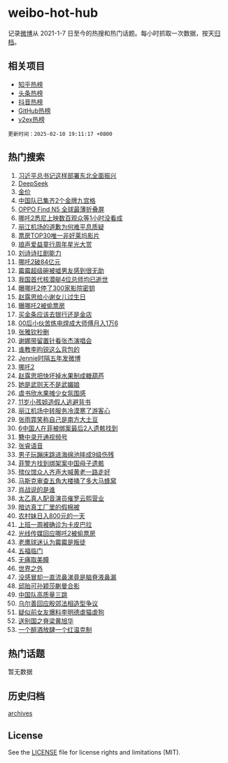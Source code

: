 # weibo-hot-hub

记录[微博](https://www.weibo.com)从 2021-1-7 日至今的热搜和热门话题。每小时抓取一次数据，按天[归档](archives)。

## 相关项目

- [知乎热榜](https://github.com/lonnyzhang423/zhihu-hot-hub)
- [头条热榜](https://github.com/lonnyzhang423/toutiao-hot-hub)
- [抖音热榜](https://github.com/lonnyzhang423/douyin-hot-hub)
- [GitHub热榜](https://github.com/lonnyzhang423/github-hot-hub)
- [v2ex热榜](https://github.com/lonnyzhang423/v2ex-hot-hub)


`更新时间：2025-02-10 19:11:17 +0800`

## 热门搜索

1. [习近平总书记这样部署东北全面振兴](https://m.weibo.cn/search?containerid=100103type%3D1%26t%3D10%26q%3D%23%E4%B9%A0%E8%BF%91%E5%B9%B3%E6%80%BB%E4%B9%A6%E8%AE%B0%E8%BF%99%E6%A0%B7%E9%83%A8%E7%BD%B2%E4%B8%9C%E5%8C%97%E5%85%A8%E9%9D%A2%E6%8C%AF%E5%85%B4%23&stream_entry_id=51&isnewpage=1&extparam=seat%3D1%26filter_type%3Drealtimehot%26stream_entry_id%3D51%26c_type%3D51%26pos%3D0%26cate%3D10103%26q%3D%2523%25E4%25B9%25A0%25E8%25BF%2591%25E5%25B9%25B3%25E6%2580%25BB%25E4%25B9%25A6%25E8%25AE%25B0%25E8%25BF%2599%25E6%25A0%25B7%25E9%2583%25A8%25E7%25BD%25B2%25E4%25B8%259C%25E5%258C%2597%25E5%2585%25A8%25E9%259D%25A2%25E6%258C%25AF%25E5%2585%25B4%2523%26dgr%3D0%26display_time%3D1739185875%26pre_seqid%3D17391858755520309665211)
1. [DeepSeek](https://m.weibo.cn/search?containerid=100103type%3D1%26t%3D10%26q%3DDeepSeek&stream_entry_id=31&isnewpage=1&extparam=seat%3D1%26lcate%3D5001%26pos%3D0%26q%3DDeepSeek%26dgr%3D0%26filter_type%3Drealtimehot%26c_type%3D31%26flag%3D16%26stream_entry_id%3D31%26cate%3D5001%26realpos%3D1%26band_rank%3D1%26display_time%3D1739185875%26pre_seqid%3D17391858755520309665211)
1. [金价](https://m.weibo.cn/search?containerid=100103type%3D1%26t%3D10%26q%3D%E9%87%91%E4%BB%B7&stream_entry_id=31&isnewpage=1&extparam=seat%3D1%26lcate%3D5001%26pos%3D1%26q%3D%25E9%2587%2591%25E4%25BB%25B7%26dgr%3D0%26filter_type%3Drealtimehot%26c_type%3D31%26flag%3D2%26stream_entry_id%3D31%26cate%3D5001%26realpos%3D2%26band_rank%3D2%26display_time%3D1739185875%26pre_seqid%3D17391858755520309665211)
1. [中国队已集齐2个金牌九宫格](https://m.weibo.cn/search?containerid=100103type%3D1%26t%3D10%26q%3D%23%E4%B8%AD%E5%9B%BD%E9%98%9F%E5%B7%B2%E9%9B%86%E9%BD%902%E4%B8%AA%E9%87%91%E7%89%8C%E4%B9%9D%E5%AE%AB%E6%A0%BC%23&stream_entry_id=31&isnewpage=1&extparam=seat%3D1%26lcate%3D5001%26pos%3D2%26q%3D%2523%25E4%25B8%25AD%25E5%259B%25BD%25E9%2598%259F%25E5%25B7%25B2%25E9%259B%2586%25E9%25BD%25902%25E4%25B8%25AA%25E9%2587%2591%25E7%2589%258C%25E4%25B9%259D%25E5%25AE%25AB%25E6%25A0%25BC%2523%26dgr%3D0%26filter_type%3Drealtimehot%26c_type%3D31%26flag%3D0%26stream_entry_id%3D31%26cate%3D5001%26realpos%3D3%26band_rank%3D3%26display_time%3D1739185875%26pre_seqid%3D17391858755520309665211)
1. [OPPO Find N5 全球最薄折叠屏](https://m.weibo.cn/search?containerid=100103type%3D1%26t%3D10%26q%3D%23OPPO+Find+N5+%E5%85%A8%E7%90%83%E6%9C%80%E8%96%84%E6%8A%98%E5%8F%A0%E5%B1%8F%23&stream_entry_id=31&isnewpage=1&extparam=seat%3D1%26topic_ad%3D1%26lcate%3D5001%26pos%3D3%26q%3D%2523OPPO%2520Find%2520N5%2520%25E5%2585%25A8%25E7%2590%2583%25E6%259C%2580%25E8%2596%2584%25E6%258A%2598%25E5%258F%25A0%25E5%25B1%258F%2523%26dgr%3D0%26filter_type%3Drealtimehot%26c_type%3D31%26band_rank%3D4%26stream_entry_id%3D31%26cate%3D5001%26adid%3D275668%26is_ad_pos%3D1%26display_time%3D1739185875%26pre_seqid%3D17391858755520309665211)
1. [哪吒2悉尼上映数百观众等1小时没看成](https://m.weibo.cn/search?containerid=100103type%3D1%26t%3D10%26q%3D%23%E5%93%AA%E5%90%922%E6%82%89%E5%B0%BC%E4%B8%8A%E6%98%A0%E6%95%B0%E7%99%BE%E8%A7%82%E4%BC%97%E7%AD%891%E5%B0%8F%E6%97%B6%E6%B2%A1%E7%9C%8B%E6%88%90%23&stream_entry_id=31&isnewpage=1&extparam=seat%3D1%26lcate%3D5001%26pos%3D4%26q%3D%2523%25E5%2593%25AA%25E5%2590%25922%25E6%2582%2589%25E5%25B0%25BC%25E4%25B8%258A%25E6%2598%25A0%25E6%2595%25B0%25E7%2599%25BE%25E8%25A7%2582%25E4%25BC%2597%25E7%25AD%25891%25E5%25B0%258F%25E6%2597%25B6%25E6%25B2%25A1%25E7%259C%258B%25E6%2588%2590%2523%26dgr%3D0%26filter_type%3Drealtimehot%26c_type%3D31%26flag%3D1%26stream_entry_id%3D31%26cate%3D5001%26realpos%3D4%26band_rank%3D4%26display_time%3D1739185875%26pre_seqid%3D17391858755520309665211)
1. [丽江机场的道歉为何难平息质疑](https://m.weibo.cn/search?containerid=100103type%3D1%26t%3D10%26q%3D%23%E4%B8%BD%E6%B1%9F%E6%9C%BA%E5%9C%BA%E7%9A%84%E9%81%93%E6%AD%89%E4%B8%BA%E4%BD%95%E9%9A%BE%E5%B9%B3%E6%81%AF%E8%B4%A8%E7%96%91%23&stream_entry_id=31&isnewpage=1&extparam=seat%3D1%26lcate%3D5001%26pos%3D5%26q%3D%2523%25E4%25B8%25BD%25E6%25B1%259F%25E6%259C%25BA%25E5%259C%25BA%25E7%259A%2584%25E9%2581%2593%25E6%25AD%2589%25E4%25B8%25BA%25E4%25BD%2595%25E9%259A%25BE%25E5%25B9%25B3%25E6%2581%25AF%25E8%25B4%25A8%25E7%2596%2591%2523%26dgr%3D0%26filter_type%3Drealtimehot%26c_type%3D31%26flag%3D0%26stream_entry_id%3D31%26cate%3D5001%26realpos%3D5%26band_rank%3D5%26display_time%3D1739185875%26pre_seqid%3D17391858755520309665211)
1. [票房TOP30唯一非好莱坞影片](https://m.weibo.cn/search?containerid=100103type%3D1%26t%3D10%26q%3D%23%E7%A5%A8%E6%88%BFTOP30%E5%94%AF%E4%B8%80%E9%9D%9E%E5%A5%BD%E8%8E%B1%E5%9D%9E%E5%BD%B1%E7%89%87%23&stream_entry_id=31&isnewpage=1&extparam=seat%3D1%26lcate%3D5001%26pos%3D6%26q%3D%2523%25E7%25A5%25A8%25E6%2588%25BFTOP30%25E5%2594%25AF%25E4%25B8%2580%25E9%259D%259E%25E5%25A5%25BD%25E8%258E%25B1%25E5%259D%259E%25E5%25BD%25B1%25E7%2589%2587%2523%26dgr%3D0%26filter_type%3Drealtimehot%26c_type%3D31%26flag%3D0%26stream_entry_id%3D31%26cate%3D5001%26realpos%3D6%26band_rank%3D6%26display_time%3D1739185875%26pre_seqid%3D17391858755520309665211)
1. [琅声爱益童行周年星光大赏](https://m.weibo.cn/search?containerid=100103type%3D1%26t%3D10%26q%3D%23%E7%90%85%E5%A3%B0%E7%88%B1%E7%9B%8A%E7%AB%A5%E8%A1%8C%E5%91%A8%E5%B9%B4%E6%98%9F%E5%85%89%E5%A4%A7%E8%B5%8F%23&stream_entry_id=31&isnewpage=1&extparam=seat%3D1%26topic_ad%3D6%26lcate%3D5001%26pos%3D7%26q%3D%2523%25E7%2590%2585%25E5%25A3%25B0%25E7%2588%25B1%25E7%259B%258A%25E7%25AB%25A5%25E8%25A1%258C%25E5%2591%25A8%25E5%25B9%25B4%25E6%2598%259F%25E5%2585%2589%25E5%25A4%25A7%25E8%25B5%258F%2523%26dgr%3D0%26filter_type%3Drealtimehot%26c_type%3D31%26band_rank%3D7%26stream_entry_id%3D31%26cate%3D5001%26adid%3D275711%26is_ad_pos%3D1%26display_time%3D1739185875%26pre_seqid%3D17391858755520309665211)
1. [刘诗诗扛剧能力](https://m.weibo.cn/search?containerid=100103type%3D1%26t%3D10%26q%3D%E5%88%98%E8%AF%97%E8%AF%97%E6%89%9B%E5%89%A7%E8%83%BD%E5%8A%9B&stream_entry_id=31&isnewpage=1&extparam=seat%3D1%26lcate%3D5001%26pos%3D8%26q%3D%25E5%2588%2598%25E8%25AF%2597%25E8%25AF%2597%25E6%2589%259B%25E5%2589%25A7%25E8%2583%25BD%25E5%258A%259B%26dgr%3D0%26filter_type%3Drealtimehot%26c_type%3D31%26flag%3D1%26stream_entry_id%3D31%26cate%3D5001%26realpos%3D7%26band_rank%3D7%26display_time%3D1739185875%26pre_seqid%3D17391858755520309665211)
1. [哪吒2破84亿元](https://m.weibo.cn/search?containerid=100103type%3D1%26t%3D10%26q%3D%23%E5%93%AA%E5%90%922%E7%A0%B484%E4%BA%BF%E5%85%83%23&stream_entry_id=31&isnewpage=1&extparam=seat%3D1%26lcate%3D5001%26pos%3D9%26q%3D%2523%25E5%2593%25AA%25E5%2590%25922%25E7%25A0%25B484%25E4%25BA%25BF%25E5%2585%2583%2523%26dgr%3D0%26filter_type%3Drealtimehot%26c_type%3D31%26flag%3D0%26stream_entry_id%3D31%26cate%3D5001%26realpos%3D8%26band_rank%3D8%26display_time%3D1739185875%26pre_seqid%3D17391858755520309665211)
1. [霉霉超级碗被嘘男友感到很无助](https://m.weibo.cn/search?containerid=100103type%3D1%26t%3D10%26q%3D%23%E9%9C%89%E9%9C%89%E8%B6%85%E7%BA%A7%E7%A2%97%E8%A2%AB%E5%98%98%E7%94%B7%E5%8F%8B%E6%84%9F%E5%88%B0%E5%BE%88%E6%97%A0%E5%8A%A9%23&stream_entry_id=31&isnewpage=1&extparam=seat%3D1%26lcate%3D5001%26pos%3D10%26q%3D%2523%25E9%259C%2589%25E9%259C%2589%25E8%25B6%2585%25E7%25BA%25A7%25E7%25A2%2597%25E8%25A2%25AB%25E5%2598%2598%25E7%2594%25B7%25E5%258F%258B%25E6%2584%259F%25E5%2588%25B0%25E5%25BE%2588%25E6%2597%25A0%25E5%258A%25A9%2523%26dgr%3D0%26filter_type%3Drealtimehot%26c_type%3D31%26flag%3D1%26stream_entry_id%3D31%26cate%3D5001%26realpos%3D9%26band_rank%3D9%26display_time%3D1739185875%26pre_seqid%3D17391858755520309665211)
1. [我国首代核潜艇4位总师均已逝世](https://m.weibo.cn/search?containerid=100103type%3D1%26t%3D10%26q%3D%23%E6%88%91%E5%9B%BD%E9%A6%96%E4%BB%A3%E6%A0%B8%E6%BD%9C%E8%89%874%E4%BD%8D%E6%80%BB%E5%B8%88%E5%9D%87%E5%B7%B2%E9%80%9D%E4%B8%96%23&stream_entry_id=31&isnewpage=1&extparam=seat%3D1%26lcate%3D5001%26pos%3D11%26q%3D%2523%25E6%2588%2591%25E5%259B%25BD%25E9%25A6%2596%25E4%25BB%25A3%25E6%25A0%25B8%25E6%25BD%259C%25E8%2589%25874%25E4%25BD%258D%25E6%2580%25BB%25E5%25B8%2588%25E5%259D%2587%25E5%25B7%25B2%25E9%2580%259D%25E4%25B8%2596%2523%26dgr%3D0%26filter_type%3Drealtimehot%26c_type%3D31%26flag%3D1%26stream_entry_id%3D31%26cate%3D5001%26realpos%3D10%26band_rank%3D10%26display_time%3D1739185875%26pre_seqid%3D17391858755520309665211)
1. [曝哪吒2停了300家影院密钥](https://m.weibo.cn/search?containerid=100103type%3D1%26t%3D10%26q%3D%23%E6%9B%9D%E5%93%AA%E5%90%922%E5%81%9C%E4%BA%86300%E5%AE%B6%E5%BD%B1%E9%99%A2%E5%AF%86%E9%92%A5%23&stream_entry_id=31&isnewpage=1&extparam=seat%3D1%26lcate%3D5001%26pos%3D12%26q%3D%2523%25E6%259B%259D%25E5%2593%25AA%25E5%2590%25922%25E5%2581%259C%25E4%25BA%2586300%25E5%25AE%25B6%25E5%25BD%25B1%25E9%2599%25A2%25E5%25AF%2586%25E9%2592%25A5%2523%26dgr%3D0%26filter_type%3Drealtimehot%26c_type%3D31%26flag%3D1%26stream_entry_id%3D31%26cate%3D5001%26realpos%3D11%26band_rank%3D11%26display_time%3D1739185875%26pre_seqid%3D17391858755520309665211)
1. [赵露思给小谢女儿过生日](https://m.weibo.cn/search?containerid=100103type%3D1%26t%3D10%26q%3D%23%E8%B5%B5%E9%9C%B2%E6%80%9D%E7%BB%99%E5%B0%8F%E8%B0%A2%E5%A5%B3%E5%84%BF%E8%BF%87%E7%94%9F%E6%97%A5%23&stream_entry_id=31&isnewpage=1&extparam=seat%3D1%26lcate%3D5001%26pos%3D13%26q%3D%2523%25E8%25B5%25B5%25E9%259C%25B2%25E6%2580%259D%25E7%25BB%2599%25E5%25B0%258F%25E8%25B0%25A2%25E5%25A5%25B3%25E5%2584%25BF%25E8%25BF%2587%25E7%2594%259F%25E6%2597%25A5%2523%26dgr%3D0%26filter_type%3Drealtimehot%26c_type%3D31%26flag%3D1%26stream_entry_id%3D31%26cate%3D5001%26realpos%3D12%26band_rank%3D12%26display_time%3D1739185875%26pre_seqid%3D17391858755520309665211)
1. [曝哪吒2被偷票房](https://m.weibo.cn/search?containerid=100103type%3D1%26t%3D10%26q%3D%23%E6%9B%9D%E5%93%AA%E5%90%922%E8%A2%AB%E5%81%B7%E7%A5%A8%E6%88%BF%23&stream_entry_id=31&isnewpage=1&extparam=seat%3D1%26lcate%3D5001%26pos%3D14%26q%3D%2523%25E6%259B%259D%25E5%2593%25AA%25E5%2590%25922%25E8%25A2%25AB%25E5%2581%25B7%25E7%25A5%25A8%25E6%2588%25BF%2523%26dgr%3D0%26filter_type%3Drealtimehot%26c_type%3D31%26flag%3D2%26stream_entry_id%3D31%26cate%3D5001%26realpos%3D13%26band_rank%3D13%26display_time%3D1739185875%26pre_seqid%3D17391858755520309665211)
1. [买金条应该去银行还是金店](https://m.weibo.cn/search?containerid=100103type%3D1%26t%3D10%26q%3D%23%E4%B9%B0%E9%87%91%E6%9D%A1%E5%BA%94%E8%AF%A5%E5%8E%BB%E9%93%B6%E8%A1%8C%E8%BF%98%E6%98%AF%E9%87%91%E5%BA%97%23&stream_entry_id=31&isnewpage=1&extparam=seat%3D1%26lcate%3D5001%26pos%3D15%26q%3D%2523%25E4%25B9%25B0%25E9%2587%2591%25E6%259D%25A1%25E5%25BA%2594%25E8%25AF%25A5%25E5%258E%25BB%25E9%2593%25B6%25E8%25A1%258C%25E8%25BF%2598%25E6%2598%25AF%25E9%2587%2591%25E5%25BA%2597%2523%26dgr%3D0%26filter_type%3Drealtimehot%26c_type%3D31%26flag%3D0%26stream_entry_id%3D31%26cate%3D5001%26realpos%3D14%26band_rank%3D14%26display_time%3D1739185875%26pre_seqid%3D17391858755520309665211)
1. [00后小伙苦练电焊成大师傅月入1万6](https://m.weibo.cn/search?containerid=100103type%3D1%26t%3D10%26q%3D%2300%E5%90%8E%E5%B0%8F%E4%BC%99%E8%8B%A6%E7%BB%83%E7%94%B5%E7%84%8A%E6%88%90%E5%A4%A7%E5%B8%88%E5%82%85%E6%9C%88%E5%85%A51%E4%B8%876%23&stream_entry_id=31&isnewpage=1&extparam=seat%3D1%26lcate%3D5001%26pos%3D16%26q%3D%252300%25E5%2590%258E%25E5%25B0%258F%25E4%25BC%2599%25E8%258B%25A6%25E7%25BB%2583%25E7%2594%25B5%25E7%2584%258A%25E6%2588%2590%25E5%25A4%25A7%25E5%25B8%2588%25E5%2582%2585%25E6%259C%2588%25E5%2585%25A51%25E4%25B8%25876%2523%26dgr%3D0%26filter_type%3Drealtimehot%26c_type%3D31%26flag%3D0%26stream_entry_id%3D31%26cate%3D5001%26realpos%3D15%26band_rank%3D15%26display_time%3D1739185875%26pre_seqid%3D17391858755520309665211)
1. [张雅钦秒删](https://m.weibo.cn/search?containerid=100103type%3D1%26t%3D10%26q%3D%23%E5%BC%A0%E9%9B%85%E9%92%A6%E7%A7%92%E5%88%A0%23&stream_entry_id=31&isnewpage=1&extparam=seat%3D1%26lcate%3D5001%26pos%3D17%26q%3D%2523%25E5%25BC%25A0%25E9%259B%2585%25E9%2592%25A6%25E7%25A7%2592%25E5%2588%25A0%2523%26dgr%3D0%26filter_type%3Drealtimehot%26c_type%3D31%26flag%3D2%26stream_entry_id%3D31%26cate%3D5001%26realpos%3D16%26band_rank%3D16%26display_time%3D1739185875%26pre_seqid%3D17391858755520309665211)
1. [谢娜带留置针看张杰演唱会](https://m.weibo.cn/search?containerid=100103type%3D1%26t%3D10%26q%3D%23%E8%B0%A2%E5%A8%9C%E5%B8%A6%E7%95%99%E7%BD%AE%E9%92%88%E7%9C%8B%E5%BC%A0%E6%9D%B0%E6%BC%94%E5%94%B1%E4%BC%9A%23&stream_entry_id=31&isnewpage=1&extparam=seat%3D1%26lcate%3D5001%26pos%3D18%26q%3D%2523%25E8%25B0%25A2%25E5%25A8%259C%25E5%25B8%25A6%25E7%2595%2599%25E7%25BD%25AE%25E9%2592%2588%25E7%259C%258B%25E5%25BC%25A0%25E6%259D%25B0%25E6%25BC%2594%25E5%2594%25B1%25E4%25BC%259A%2523%26dgr%3D0%26filter_type%3Drealtimehot%26c_type%3D31%26flag%3D1%26stream_entry_id%3D31%26cate%3D5001%26realpos%3D17%26band_rank%3D17%26display_time%3D1739185875%26pre_seqid%3D17391858755520309665211)
1. [谁教李昀锐这么背包的](https://m.weibo.cn/search?containerid=100103type%3D1%26t%3D10%26q%3D%E8%B0%81%E6%95%99%E6%9D%8E%E6%98%80%E9%94%90%E8%BF%99%E4%B9%88%E8%83%8C%E5%8C%85%E7%9A%84&stream_entry_id=31&isnewpage=1&extparam=seat%3D1%26lcate%3D5001%26pos%3D19%26q%3D%25E8%25B0%2581%25E6%2595%2599%25E6%259D%258E%25E6%2598%2580%25E9%2594%2590%25E8%25BF%2599%25E4%25B9%2588%25E8%2583%258C%25E5%258C%2585%25E7%259A%2584%26dgr%3D0%26filter_type%3Drealtimehot%26c_type%3D31%26flag%3D1%26stream_entry_id%3D31%26cate%3D5001%26realpos%3D18%26band_rank%3D18%26display_time%3D1739185875%26pre_seqid%3D17391858755520309665211)
1. [Jennie时隔五年发微博](https://m.weibo.cn/search?containerid=100103type%3D1%26t%3D10%26q%3D%23Jennie%E6%97%B6%E9%9A%94%E4%BA%94%E5%B9%B4%E5%8F%91%E5%BE%AE%E5%8D%9A%23&stream_entry_id=31&isnewpage=1&extparam=seat%3D1%26lcate%3D5001%26pos%3D20%26q%3D%2523Jennie%25E6%2597%25B6%25E9%259A%2594%25E4%25BA%2594%25E5%25B9%25B4%25E5%258F%2591%25E5%25BE%25AE%25E5%258D%259A%2523%26dgr%3D0%26filter_type%3Drealtimehot%26c_type%3D31%26flag%3D0%26stream_entry_id%3D31%26cate%3D5001%26realpos%3D19%26band_rank%3D19%26display_time%3D1739185875%26pre_seqid%3D17391858755520309665211)
1. [哪吒2](https://m.weibo.cn/search?containerid=100103type%3D1%26t%3D10%26q%3D%E5%93%AA%E5%90%922&stream_entry_id=31&isnewpage=1&extparam=seat%3D1%26lcate%3D5001%26pos%3D21%26q%3D%25E5%2593%25AA%25E5%2590%25922%26dgr%3D0%26filter_type%3Drealtimehot%26c_type%3D31%26flag%3D0%26stream_entry_id%3D31%26cate%3D5001%26realpos%3D20%26band_rank%3D20%26display_time%3D1739185875%26pre_seqid%3D17391858755520309665211)
1. [赵露思把快坏掉水果制成糖葫芦](https://m.weibo.cn/search?containerid=100103type%3D1%26t%3D10%26q%3D%23%E8%B5%B5%E9%9C%B2%E6%80%9D%E6%8A%8A%E5%BF%AB%E5%9D%8F%E6%8E%89%E6%B0%B4%E6%9E%9C%E5%88%B6%E6%88%90%E7%B3%96%E8%91%AB%E8%8A%A6%23&stream_entry_id=31&isnewpage=1&extparam=seat%3D1%26lcate%3D5001%26pos%3D22%26q%3D%2523%25E8%25B5%25B5%25E9%259C%25B2%25E6%2580%259D%25E6%258A%258A%25E5%25BF%25AB%25E5%259D%258F%25E6%258E%2589%25E6%25B0%25B4%25E6%259E%259C%25E5%2588%25B6%25E6%2588%2590%25E7%25B3%2596%25E8%2591%25AB%25E8%258A%25A6%2523%26dgr%3D0%26filter_type%3Drealtimehot%26c_type%3D31%26flag%3D1%26stream_entry_id%3D31%26cate%3D5001%26realpos%3D21%26band_rank%3D21%26display_time%3D1739185875%26pre_seqid%3D17391858755520309665211)
1. [她是武则天不是武媚娘](https://m.weibo.cn/search?containerid=100103type%3D1%26t%3D10%26q%3D%E5%A5%B9%E6%98%AF%E6%AD%A6%E5%88%99%E5%A4%A9%E4%B8%8D%E6%98%AF%E6%AD%A6%E5%AA%9A%E5%A8%98&stream_entry_id=31&isnewpage=1&extparam=seat%3D1%26lcate%3D5001%26pos%3D23%26q%3D%25E5%25A5%25B9%25E6%2598%25AF%25E6%25AD%25A6%25E5%2588%2599%25E5%25A4%25A9%25E4%25B8%258D%25E6%2598%25AF%25E6%25AD%25A6%25E5%25AA%259A%25E5%25A8%2598%26dgr%3D0%26filter_type%3Drealtimehot%26c_type%3D31%26flag%3D2%26stream_entry_id%3D31%26cate%3D5001%26realpos%3D22%26band_rank%3D22%26display_time%3D1739185875%26pre_seqid%3D17391858755520309665211)
1. [虞书欣水果摊少女氛围感](https://m.weibo.cn/search?containerid=100103type%3D1%26t%3D10%26q%3D%E8%99%9E%E4%B9%A6%E6%AC%A3%E6%B0%B4%E6%9E%9C%E6%91%8A%E5%B0%91%E5%A5%B3%E6%B0%9B%E5%9B%B4%E6%84%9F&stream_entry_id=31&isnewpage=1&extparam=seat%3D1%26lcate%3D5001%26pos%3D24%26q%3D%25E8%2599%259E%25E4%25B9%25A6%25E6%25AC%25A3%25E6%25B0%25B4%25E6%259E%259C%25E6%2591%258A%25E5%25B0%2591%25E5%25A5%25B3%25E6%25B0%259B%25E5%259B%25B4%25E6%2584%259F%26dgr%3D0%26filter_type%3Drealtimehot%26c_type%3D31%26flag%3D0%26stream_entry_id%3D31%26cate%3D5001%26realpos%3D23%26band_rank%3D23%26display_time%3D1739185875%26pre_seqid%3D17391858755520309665211)
1. [11岁小孩姐造假人逃避背书](https://m.weibo.cn/search?containerid=100103type%3D1%26t%3D10%26q%3D%2311%E5%B2%81%E5%B0%8F%E5%AD%A9%E5%A7%90%E9%80%A0%E5%81%87%E4%BA%BA%E9%80%83%E9%81%BF%E8%83%8C%E4%B9%A6%23&stream_entry_id=31&isnewpage=1&extparam=seat%3D1%26lcate%3D5001%26pos%3D25%26q%3D%252311%25E5%25B2%2581%25E5%25B0%258F%25E5%25AD%25A9%25E5%25A7%2590%25E9%2580%25A0%25E5%2581%2587%25E4%25BA%25BA%25E9%2580%2583%25E9%2581%25BF%25E8%2583%258C%25E4%25B9%25A6%2523%26dgr%3D0%26filter_type%3Drealtimehot%26c_type%3D31%26flag%3D0%26stream_entry_id%3D31%26cate%3D5001%26realpos%3D24%26band_rank%3D24%26display_time%3D1739185875%26pre_seqid%3D17391858755520309665211)
1. [丽江机场中转服务冷漠寒了游客心](https://m.weibo.cn/search?containerid=100103type%3D1%26t%3D10%26q%3D%23%E4%B8%BD%E6%B1%9F%E6%9C%BA%E5%9C%BA%E4%B8%AD%E8%BD%AC%E6%9C%8D%E5%8A%A1%E5%86%B7%E6%BC%A0%E5%AF%92%E4%BA%86%E6%B8%B8%E5%AE%A2%E5%BF%83%23&stream_entry_id=31&isnewpage=1&extparam=seat%3D1%26lcate%3D5001%26pos%3D26%26q%3D%2523%25E4%25B8%25BD%25E6%25B1%259F%25E6%259C%25BA%25E5%259C%25BA%25E4%25B8%25AD%25E8%25BD%25AC%25E6%259C%258D%25E5%258A%25A1%25E5%2586%25B7%25E6%25BC%25A0%25E5%25AF%2592%25E4%25BA%2586%25E6%25B8%25B8%25E5%25AE%25A2%25E5%25BF%2583%2523%26dgr%3D0%26filter_type%3Drealtimehot%26c_type%3D31%26flag%3D1%26stream_entry_id%3D31%26cate%3D5001%26realpos%3D25%26band_rank%3D25%26display_time%3D1739185875%26pre_seqid%3D17391858755520309665211)
1. [张雨霏笑称自己是南方大土豆](https://m.weibo.cn/search?containerid=100103type%3D1%26t%3D10%26q%3D%23%E5%BC%A0%E9%9B%A8%E9%9C%8F%E7%AC%91%E7%A7%B0%E8%87%AA%E5%B7%B1%E6%98%AF%E5%8D%97%E6%96%B9%E5%A4%A7%E5%9C%9F%E8%B1%86%23&stream_entry_id=31&isnewpage=1&extparam=seat%3D1%26lcate%3D5001%26pos%3D27%26q%3D%2523%25E5%25BC%25A0%25E9%259B%25A8%25E9%259C%258F%25E7%25AC%2591%25E7%25A7%25B0%25E8%2587%25AA%25E5%25B7%25B1%25E6%2598%25AF%25E5%258D%2597%25E6%2596%25B9%25E5%25A4%25A7%25E5%259C%259F%25E8%25B1%2586%2523%26dgr%3D0%26filter_type%3Drealtimehot%26c_type%3D31%26flag%3D1%26stream_entry_id%3D31%26cate%3D5001%26realpos%3D26%26band_rank%3D26%26display_time%3D1739185875%26pre_seqid%3D17391858755520309665211)
1. [6中国人在菲被绑案最后2人遗骸找到](https://m.weibo.cn/search?containerid=100103type%3D1%26t%3D10%26q%3D%236%E4%B8%AD%E5%9B%BD%E4%BA%BA%E5%9C%A8%E8%8F%B2%E8%A2%AB%E7%BB%91%E6%A1%88%E6%9C%80%E5%90%8E2%E4%BA%BA%E9%81%97%E9%AA%B8%E6%89%BE%E5%88%B0%23&stream_entry_id=31&isnewpage=1&extparam=seat%3D1%26lcate%3D5001%26pos%3D28%26q%3D%25236%25E4%25B8%25AD%25E5%259B%25BD%25E4%25BA%25BA%25E5%259C%25A8%25E8%258F%25B2%25E8%25A2%25AB%25E7%25BB%2591%25E6%25A1%2588%25E6%259C%2580%25E5%2590%258E2%25E4%25BA%25BA%25E9%2581%2597%25E9%25AA%25B8%25E6%2589%25BE%25E5%2588%25B0%2523%26dgr%3D0%26filter_type%3Drealtimehot%26c_type%3D31%26flag%3D0%26stream_entry_id%3D31%26cate%3D5001%26realpos%3D27%26band_rank%3D27%26display_time%3D1739185875%26pre_seqid%3D17391858755520309665211)
1. [簪中录开通视频号](https://m.weibo.cn/search?containerid=100103type%3D1%26t%3D10%26q%3D%23%E7%B0%AA%E4%B8%AD%E5%BD%95%E5%BC%80%E9%80%9A%E8%A7%86%E9%A2%91%E5%8F%B7%23&stream_entry_id=31&isnewpage=1&extparam=seat%3D1%26lcate%3D5001%26pos%3D29%26q%3D%2523%25E7%25B0%25AA%25E4%25B8%25AD%25E5%25BD%2595%25E5%25BC%2580%25E9%2580%259A%25E8%25A7%2586%25E9%25A2%2591%25E5%258F%25B7%2523%26dgr%3D0%26filter_type%3Drealtimehot%26c_type%3D31%26flag%3D1%26stream_entry_id%3D31%26cate%3D5001%26realpos%3D28%26band_rank%3D28%26display_time%3D1739185875%26pre_seqid%3D17391858755520309665211)
1. [张睿语音](https://m.weibo.cn/search?containerid=100103type%3D1%26t%3D10%26q%3D%E5%BC%A0%E7%9D%BF%E8%AF%AD%E9%9F%B3&stream_entry_id=31&isnewpage=1&extparam=seat%3D1%26lcate%3D5001%26pos%3D30%26q%3D%25E5%25BC%25A0%25E7%259D%25BF%25E8%25AF%25AD%25E9%259F%25B3%26dgr%3D0%26filter_type%3Drealtimehot%26c_type%3D31%26flag%3D1%26stream_entry_id%3D31%26cate%3D5001%26realpos%3D29%26band_rank%3D29%26display_time%3D1739185875%26pre_seqid%3D17391858755520309665211)
1. [男子玩蹦床跳进海绵池摔成9级伤残](https://m.weibo.cn/search?containerid=100103type%3D1%26t%3D10%26q%3D%23%E7%94%B7%E5%AD%90%E7%8E%A9%E8%B9%A6%E5%BA%8A%E8%B7%B3%E8%BF%9B%E6%B5%B7%E7%BB%B5%E6%B1%A0%E6%91%94%E6%88%909%E7%BA%A7%E4%BC%A4%E6%AE%8B%23&stream_entry_id=31&isnewpage=1&extparam=seat%3D1%26lcate%3D5001%26pos%3D31%26q%3D%2523%25E7%2594%25B7%25E5%25AD%2590%25E7%258E%25A9%25E8%25B9%25A6%25E5%25BA%258A%25E8%25B7%25B3%25E8%25BF%259B%25E6%25B5%25B7%25E7%25BB%25B5%25E6%25B1%25A0%25E6%2591%2594%25E6%2588%25909%25E7%25BA%25A7%25E4%25BC%25A4%25E6%25AE%258B%2523%26dgr%3D0%26filter_type%3Drealtimehot%26c_type%3D31%26flag%3D1%26stream_entry_id%3D31%26cate%3D5001%26realpos%3D30%26band_rank%3D30%26display_time%3D1739185875%26pre_seqid%3D17391858755520309665211)
1. [菲警方找到绑架案中国母子遗骸](https://m.weibo.cn/search?containerid=100103type%3D1%26t%3D10%26q%3D%23%E8%8F%B2%E8%AD%A6%E6%96%B9%E6%89%BE%E5%88%B0%E7%BB%91%E6%9E%B6%E6%A1%88%E4%B8%AD%E5%9B%BD%E6%AF%8D%E5%AD%90%E9%81%97%E9%AA%B8%23&stream_entry_id=31&isnewpage=1&extparam=seat%3D1%26lcate%3D5001%26pos%3D32%26q%3D%2523%25E8%258F%25B2%25E8%25AD%25A6%25E6%2596%25B9%25E6%2589%25BE%25E5%2588%25B0%25E7%25BB%2591%25E6%259E%25B6%25E6%25A1%2588%25E4%25B8%25AD%25E5%259B%25BD%25E6%25AF%258D%25E5%25AD%2590%25E9%2581%2597%25E9%25AA%25B8%2523%26dgr%3D0%26filter_type%3Drealtimehot%26c_type%3D31%26flag%3D1%26stream_entry_id%3D31%26cate%3D5001%26realpos%3D31%26band_rank%3D31%26display_time%3D1739185875%26pre_seqid%3D17391858755520309665211)
1. [殡仪馆众人齐声大喊黄老一路走好](https://m.weibo.cn/search?containerid=100103type%3D1%26t%3D10%26q%3D%23%E6%AE%A1%E4%BB%AA%E9%A6%86%E4%BC%97%E4%BA%BA%E9%BD%90%E5%A3%B0%E5%A4%A7%E5%96%8A%E9%BB%84%E8%80%81%E4%B8%80%E8%B7%AF%E8%B5%B0%E5%A5%BD%23&stream_entry_id=31&isnewpage=1&extparam=seat%3D1%26lcate%3D5001%26pos%3D33%26q%3D%2523%25E6%25AE%25A1%25E4%25BB%25AA%25E9%25A6%2586%25E4%25BC%2597%25E4%25BA%25BA%25E9%25BD%2590%25E5%25A3%25B0%25E5%25A4%25A7%25E5%2596%258A%25E9%25BB%2584%25E8%2580%2581%25E4%25B8%2580%25E8%25B7%25AF%25E8%25B5%25B0%25E5%25A5%25BD%2523%26dgr%3D0%26filter_type%3Drealtimehot%26c_type%3D31%26flag%3D0%26stream_entry_id%3D31%26cate%3D5001%26realpos%3D32%26band_rank%3D32%26display_time%3D1739185875%26pre_seqid%3D17391858755520309665211)
1. [马斯克审查五角大楼捅了多大马蜂窝](https://m.weibo.cn/search?containerid=100103type%3D1%26t%3D10%26q%3D%23%E9%A9%AC%E6%96%AF%E5%85%8B%E5%AE%A1%E6%9F%A5%E4%BA%94%E8%A7%92%E5%A4%A7%E6%A5%BC%E6%8D%85%E4%BA%86%E5%A4%9A%E5%A4%A7%E9%A9%AC%E8%9C%82%E7%AA%9D%23&stream_entry_id=31&isnewpage=1&extparam=seat%3D1%26lcate%3D5001%26pos%3D34%26q%3D%2523%25E9%25A9%25AC%25E6%2596%25AF%25E5%2585%258B%25E5%25AE%25A1%25E6%259F%25A5%25E4%25BA%2594%25E8%25A7%2592%25E5%25A4%25A7%25E6%25A5%25BC%25E6%258D%2585%25E4%25BA%2586%25E5%25A4%259A%25E5%25A4%25A7%25E9%25A9%25AC%25E8%259C%2582%25E7%25AA%259D%2523%26dgr%3D0%26filter_type%3Drealtimehot%26c_type%3D31%26flag%3D1%26stream_entry_id%3D31%26cate%3D5001%26realpos%3D33%26band_rank%3D33%26display_time%3D1739185875%26pre_seqid%3D17391858755520309665211)
1. [肖战说的是谁](https://m.weibo.cn/search?containerid=100103type%3D1%26t%3D10%26q%3D%23%E8%82%96%E6%88%98%E8%AF%B4%E7%9A%84%E6%98%AF%E8%B0%81%23&stream_entry_id=31&isnewpage=1&extparam=seat%3D1%26lcate%3D5001%26pos%3D35%26q%3D%2523%25E8%2582%2596%25E6%2588%2598%25E8%25AF%25B4%25E7%259A%2584%25E6%2598%25AF%25E8%25B0%2581%2523%26dgr%3D0%26filter_type%3Drealtimehot%26c_type%3D31%26flag%3D0%26stream_entry_id%3D31%26cate%3D5001%26realpos%3D34%26band_rank%3D34%26display_time%3D1739185875%26pre_seqid%3D17391858755520309665211)
1. [太乙真人配音演员催罗云熙营业](https://m.weibo.cn/search?containerid=100103type%3D1%26t%3D10%26q%3D%E5%A4%AA%E4%B9%99%E7%9C%9F%E4%BA%BA%E9%85%8D%E9%9F%B3%E6%BC%94%E5%91%98%E5%82%AC%E7%BD%97%E4%BA%91%E7%86%99%E8%90%A5%E4%B8%9A&stream_entry_id=31&isnewpage=1&extparam=seat%3D1%26lcate%3D5001%26pos%3D36%26q%3D%25E5%25A4%25AA%25E4%25B9%2599%25E7%259C%259F%25E4%25BA%25BA%25E9%2585%258D%25E9%259F%25B3%25E6%25BC%2594%25E5%2591%2598%25E5%2582%25AC%25E7%25BD%2597%25E4%25BA%2591%25E7%2586%2599%25E8%2590%25A5%25E4%25B8%259A%26dgr%3D0%26filter_type%3Drealtimehot%26c_type%3D31%26flag%3D0%26stream_entry_id%3D31%26cate%3D5001%26realpos%3D35%26band_rank%3D35%26display_time%3D1739185875%26pre_seqid%3D17391858755520309665211)
1. [暗访真工厂里的假棉被](https://m.weibo.cn/search?containerid=100103type%3D1%26t%3D10%26q%3D%23%E6%9A%97%E8%AE%BF%E7%9C%9F%E5%B7%A5%E5%8E%82%E9%87%8C%E7%9A%84%E5%81%87%E6%A3%89%E8%A2%AB%23&stream_entry_id=31&isnewpage=1&extparam=seat%3D1%26lcate%3D5001%26pos%3D37%26q%3D%2523%25E6%259A%2597%25E8%25AE%25BF%25E7%259C%259F%25E5%25B7%25A5%25E5%258E%2582%25E9%2587%258C%25E7%259A%2584%25E5%2581%2587%25E6%25A3%2589%25E8%25A2%25AB%2523%26dgr%3D0%26filter_type%3Drealtimehot%26c_type%3D31%26flag%3D1%26stream_entry_id%3D31%26cate%3D5001%26realpos%3D36%26band_rank%3D36%26display_time%3D1739185875%26pre_seqid%3D17391858755520309665211)
1. [农村妹日入800元的一天](https://m.weibo.cn/search?containerid=100103type%3D1%26t%3D10%26q%3D%E5%86%9C%E6%9D%91%E5%A6%B9%E6%97%A5%E5%85%A5800%E5%85%83%E7%9A%84%E4%B8%80%E5%A4%A9&stream_entry_id=31&isnewpage=1&extparam=seat%3D1%26lcate%3D5001%26pos%3D38%26q%3D%25E5%2586%259C%25E6%259D%2591%25E5%25A6%25B9%25E6%2597%25A5%25E5%2585%25A5800%25E5%2585%2583%25E7%259A%2584%25E4%25B8%2580%25E5%25A4%25A9%26dgr%3D0%26filter_type%3Drealtimehot%26c_type%3D31%26flag%3D0%26stream_entry_id%3D31%26cate%3D5001%26realpos%3D37%26band_rank%3D37%26display_time%3D1739185875%26pre_seqid%3D17391858755520309665211)
1. [上班一周被确诊为卡皮巴拉](https://m.weibo.cn/search?containerid=100103type%3D1%26t%3D10%26q%3D%23%E4%B8%8A%E7%8F%AD%E4%B8%80%E5%91%A8%E8%A2%AB%E7%A1%AE%E8%AF%8A%E4%B8%BA%E5%8D%A1%E7%9A%AE%E5%B7%B4%E6%8B%89%23&stream_entry_id=31&isnewpage=1&extparam=seat%3D1%26lcate%3D5001%26pos%3D39%26q%3D%2523%25E4%25B8%258A%25E7%258F%25AD%25E4%25B8%2580%25E5%2591%25A8%25E8%25A2%25AB%25E7%25A1%25AE%25E8%25AF%258A%25E4%25B8%25BA%25E5%258D%25A1%25E7%259A%25AE%25E5%25B7%25B4%25E6%258B%2589%2523%26dgr%3D0%26filter_type%3Drealtimehot%26c_type%3D31%26flag%3D0%26stream_entry_id%3D31%26cate%3D5001%26realpos%3D38%26band_rank%3D38%26display_time%3D1739185875%26pre_seqid%3D17391858755520309665211)
1. [光线传媒回应哪吒2被偷票房](https://m.weibo.cn/search?containerid=100103type%3D1%26t%3D10%26q%3D%E5%85%89%E7%BA%BF%E4%BC%A0%E5%AA%92%E5%9B%9E%E5%BA%94%E5%93%AA%E5%90%922%E8%A2%AB%E5%81%B7%E7%A5%A8%E6%88%BF&stream_entry_id=31&isnewpage=1&extparam=seat%3D1%26lcate%3D5001%26pos%3D40%26q%3D%25E5%2585%2589%25E7%25BA%25BF%25E4%25BC%25A0%25E5%25AA%2592%25E5%259B%259E%25E5%25BA%2594%25E5%2593%25AA%25E5%2590%25922%25E8%25A2%25AB%25E5%2581%25B7%25E7%25A5%25A8%25E6%2588%25BF%26dgr%3D0%26filter_type%3Drealtimehot%26c_type%3D31%26flag%3D1%26stream_entry_id%3D31%26cate%3D5001%26realpos%3D39%26band_rank%3D39%26display_time%3D1739185875%26pre_seqid%3D17391858755520309665211)
1. [老鹰球迷认为霉霉是叛徒](https://m.weibo.cn/search?containerid=100103type%3D1%26t%3D10%26q%3D%23%E8%80%81%E9%B9%B0%E7%90%83%E8%BF%B7%E8%AE%A4%E4%B8%BA%E9%9C%89%E9%9C%89%E6%98%AF%E5%8F%9B%E5%BE%92%23&stream_entry_id=31&isnewpage=1&extparam=seat%3D1%26lcate%3D5001%26pos%3D41%26q%3D%2523%25E8%2580%2581%25E9%25B9%25B0%25E7%2590%2583%25E8%25BF%25B7%25E8%25AE%25A4%25E4%25B8%25BA%25E9%259C%2589%25E9%259C%2589%25E6%2598%25AF%25E5%258F%259B%25E5%25BE%2592%2523%26dgr%3D0%26filter_type%3Drealtimehot%26c_type%3D31%26flag%3D1%26stream_entry_id%3D31%26cate%3D5001%26realpos%3D40%26band_rank%3D40%26display_time%3D1739185875%26pre_seqid%3D17391858755520309665211)
1. [五福临门](https://m.weibo.cn/search?containerid=100103type%3D1%26t%3D10%26q%3D%E4%BA%94%E7%A6%8F%E4%B8%B4%E9%97%A8&stream_entry_id=31&isnewpage=1&extparam=seat%3D1%26lcate%3D5001%26pos%3D42%26q%3D%25E4%25BA%2594%25E7%25A6%258F%25E4%25B8%25B4%25E9%2597%25A8%26dgr%3D0%26filter_type%3Drealtimehot%26c_type%3D31%26flag%3D0%26stream_entry_id%3D31%26cate%3D5001%26realpos%3D41%26band_rank%3D41%26display_time%3D1739185875%26pre_seqid%3D17391858755520309665211)
1. [无痛取美瞳](https://m.weibo.cn/search?containerid=100103type%3D1%26t%3D10%26q%3D%E6%97%A0%E7%97%9B%E5%8F%96%E7%BE%8E%E7%9E%B3&stream_entry_id=31&isnewpage=1&extparam=seat%3D1%26lcate%3D5001%26pos%3D43%26q%3D%25E6%2597%25A0%25E7%2597%259B%25E5%258F%2596%25E7%25BE%258E%25E7%259E%25B3%26dgr%3D0%26filter_type%3Drealtimehot%26c_type%3D31%26flag%3D1%26stream_entry_id%3D31%26cate%3D5001%26realpos%3D42%26band_rank%3D42%26display_time%3D1739185875%26pre_seqid%3D17391858755520309665211)
1. [世界之外](https://m.weibo.cn/search?containerid=100103type%3D1%26t%3D10%26q%3D%E4%B8%96%E7%95%8C%E4%B9%8B%E5%A4%96&stream_entry_id=31&isnewpage=1&extparam=seat%3D1%26lcate%3D5001%26pos%3D44%26q%3D%25E4%25B8%2596%25E7%2595%258C%25E4%25B9%258B%25E5%25A4%2596%26dgr%3D0%26filter_type%3Drealtimehot%26c_type%3D31%26flag%3D0%26stream_entry_id%3D31%26cate%3D5001%26realpos%3D43%26band_rank%3D43%26display_time%3D1739185875%26pre_seqid%3D17391858755520309665211)
1. [没感冒却一直流鼻涕竟是脑脊液鼻漏](https://m.weibo.cn/search?containerid=100103type%3D1%26t%3D10%26q%3D%23%E6%B2%A1%E6%84%9F%E5%86%92%E5%8D%B4%E4%B8%80%E7%9B%B4%E6%B5%81%E9%BC%BB%E6%B6%95%E7%AB%9F%E6%98%AF%E8%84%91%E8%84%8A%E6%B6%B2%E9%BC%BB%E6%BC%8F%23&stream_entry_id=31&isnewpage=1&extparam=seat%3D1%26lcate%3D5001%26pos%3D45%26q%3D%2523%25E6%25B2%25A1%25E6%2584%259F%25E5%2586%2592%25E5%258D%25B4%25E4%25B8%2580%25E7%259B%25B4%25E6%25B5%2581%25E9%25BC%25BB%25E6%25B6%2595%25E7%25AB%259F%25E6%2598%25AF%25E8%2584%2591%25E8%2584%258A%25E6%25B6%25B2%25E9%25BC%25BB%25E6%25BC%258F%2523%26dgr%3D0%26filter_type%3Drealtimehot%26c_type%3D31%26flag%3D0%26stream_entry_id%3D31%26cate%3D5001%26realpos%3D44%26band_rank%3D44%26display_time%3D1739185875%26pre_seqid%3D17391858755520309665211)
1. [邱贻可孙颖莎蒯曼合影](https://m.weibo.cn/search?containerid=100103type%3D1%26t%3D10%26q%3D%23%E9%82%B1%E8%B4%BB%E5%8F%AF%E5%AD%99%E9%A2%96%E8%8E%8E%E8%92%AF%E6%9B%BC%E5%90%88%E5%BD%B1%23&stream_entry_id=31&isnewpage=1&extparam=seat%3D1%26lcate%3D5001%26pos%3D46%26q%3D%2523%25E9%2582%25B1%25E8%25B4%25BB%25E5%258F%25AF%25E5%25AD%2599%25E9%25A2%2596%25E8%258E%258E%25E8%2592%25AF%25E6%259B%25BC%25E5%2590%2588%25E5%25BD%25B1%2523%26dgr%3D0%26filter_type%3Drealtimehot%26c_type%3D31%26flag%3D1%26stream_entry_id%3D31%26cate%3D5001%26realpos%3D45%26band_rank%3D45%26display_time%3D1739185875%26pre_seqid%3D17391858755520309665211)
1. [中国队高质量三跳](https://m.weibo.cn/search?containerid=100103type%3D1%26t%3D10%26q%3D%23%E4%B8%AD%E5%9B%BD%E9%98%9F%E9%AB%98%E8%B4%A8%E9%87%8F%E4%B8%89%E8%B7%B3%23&stream_entry_id=31&isnewpage=1&extparam=seat%3D1%26lcate%3D5001%26pos%3D47%26q%3D%2523%25E4%25B8%25AD%25E5%259B%25BD%25E9%2598%259F%25E9%25AB%2598%25E8%25B4%25A8%25E9%2587%258F%25E4%25B8%2589%25E8%25B7%25B3%2523%26dgr%3D0%26filter_type%3Drealtimehot%26c_type%3D31%26flag%3D0%26stream_entry_id%3D31%26cate%3D5001%26realpos%3D46%26band_rank%3D46%26display_time%3D1739185875%26pre_seqid%3D17391858755520309665211)
1. [乌尔善回应殷郊法相造型争议](https://m.weibo.cn/search?containerid=100103type%3D1%26t%3D10%26q%3D%23%E4%B9%8C%E5%B0%94%E5%96%84%E5%9B%9E%E5%BA%94%E6%AE%B7%E9%83%8A%E6%B3%95%E7%9B%B8%E9%80%A0%E5%9E%8B%E4%BA%89%E8%AE%AE%23&stream_entry_id=31&isnewpage=1&extparam=seat%3D1%26lcate%3D5001%26pos%3D48%26q%3D%2523%25E4%25B9%258C%25E5%25B0%2594%25E5%2596%2584%25E5%259B%259E%25E5%25BA%2594%25E6%25AE%25B7%25E9%2583%258A%25E6%25B3%2595%25E7%259B%25B8%25E9%2580%25A0%25E5%259E%258B%25E4%25BA%2589%25E8%25AE%25AE%2523%26dgr%3D0%26filter_type%3Drealtimehot%26c_type%3D31%26flag%3D0%26stream_entry_id%3D31%26cate%3D5001%26realpos%3D47%26band_rank%3D47%26display_time%3D1739185875%26pre_seqid%3D17391858755520309665211)
1. [疑似前女友爆料李明德虐猫虐狗](https://m.weibo.cn/search?containerid=100103type%3D1%26t%3D10%26q%3D%23%E7%96%91%E4%BC%BC%E5%89%8D%E5%A5%B3%E5%8F%8B%E7%88%86%E6%96%99%E6%9D%8E%E6%98%8E%E5%BE%B7%E8%99%90%E7%8C%AB%E8%99%90%E7%8B%97%23&stream_entry_id=31&isnewpage=1&extparam=seat%3D1%26lcate%3D5001%26pos%3D49%26q%3D%2523%25E7%2596%2591%25E4%25BC%25BC%25E5%2589%258D%25E5%25A5%25B3%25E5%258F%258B%25E7%2588%2586%25E6%2596%2599%25E6%259D%258E%25E6%2598%258E%25E5%25BE%25B7%25E8%2599%2590%25E7%258C%25AB%25E8%2599%2590%25E7%258B%2597%2523%26dgr%3D0%26filter_type%3Drealtimehot%26c_type%3D31%26flag%3D1%26stream_entry_id%3D31%26cate%3D5001%26realpos%3D48%26band_rank%3D48%26display_time%3D1739185875%26pre_seqid%3D17391858755520309665211)
1. [送别国之脊梁黄旭华](https://m.weibo.cn/search?containerid=100103type%3D1%26t%3D10%26q%3D%23%E9%80%81%E5%88%AB%E5%9B%BD%E4%B9%8B%E8%84%8A%E6%A2%81%E9%BB%84%E6%97%AD%E5%8D%8E%23&stream_entry_id=31&isnewpage=1&extparam=seat%3D1%26lcate%3D5001%26pos%3D50%26q%3D%2523%25E9%2580%2581%25E5%2588%25AB%25E5%259B%25BD%25E4%25B9%258B%25E8%2584%258A%25E6%25A2%2581%25E9%25BB%2584%25E6%2597%25AD%25E5%258D%258E%2523%26dgr%3D0%26filter_type%3Drealtimehot%26c_type%3D31%26flag%3D0%26stream_entry_id%3D31%26cate%3D5001%26realpos%3D49%26band_rank%3D49%26display_time%3D1739185875%26pre_seqid%3D17391858755520309665211)
1. [一个醉酒放肆一个红温克制](https://m.weibo.cn/search?containerid=100103type%3D1%26t%3D10%26q%3D%E4%B8%80%E4%B8%AA%E9%86%89%E9%85%92%E6%94%BE%E8%82%86%E4%B8%80%E4%B8%AA%E7%BA%A2%E6%B8%A9%E5%85%8B%E5%88%B6&stream_entry_id=31&isnewpage=1&extparam=seat%3D1%26lcate%3D5001%26pos%3D51%26q%3D%25E4%25B8%2580%25E4%25B8%25AA%25E9%2586%2589%25E9%2585%2592%25E6%2594%25BE%25E8%2582%2586%25E4%25B8%2580%25E4%25B8%25AA%25E7%25BA%25A2%25E6%25B8%25A9%25E5%2585%258B%25E5%2588%25B6%26dgr%3D0%26filter_type%3Drealtimehot%26c_type%3D31%26flag%3D1%26stream_entry_id%3D31%26cate%3D5001%26realpos%3D50%26band_rank%3D50%26display_time%3D1739185875%26pre_seqid%3D17391858755520309665211)

## 热门话题

暂无数据

## 历史归档

[archives](archives)

## License

See the [LICENSE](LICENSE) file for license rights and limitations (MIT).
